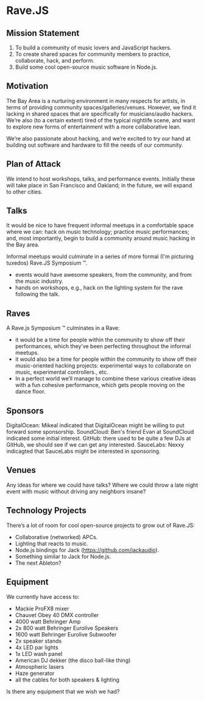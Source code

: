 # Rave.JS

## Mission Statement

1. To build a community of music lovers and JavaScript hackers.
2. To create shared spaces for community members to practice, collaborate, hack, and perform.
3. Build some cool open-source music software in Node.js.

## Motivation

The Bay Area is a nurturing environment in many respects for artists, in terms of providing community spaces/galleries/venues. However, we find it lacking in shared spaces that are specifically for musicians/audio hackers. We’re also (to a certain extent) tired of the typical nightlife scene, and want to explore new forms of entertainment with a more collaborative lean.

We’re also passionate about hacking, and we’re excited to try our hand at building out software and hardware to fill the needs of our community.

## Plan of Attack

We intend to host workshops, talks, and performance events. Initially these will take place in San Francisco and Oakland; in the future, we will expand to other cities.

## Talks

It would be nice to have frequent informal meetups in a comfortable space where we can: hack on music technology; practice music performances; and, most importantly, begin to build a community around music hacking in the Bay area.

Informal meetups would culminate in a series of more formal (I'm picturing tuxedos) Rave.JS Symposium :tm:.
 * events would have awesome speakers, from the community, and from the music industry.
 * hands on workshops, e.g., hack on the lighting system for the rave following the talk.

## Raves

A Rave.js Symposium :tm: culminates in a Rave:
 * it would be a time for people within the community to show off their performances, which they’ve been perfecting throughout the informal meetups.
 * it would also be a time for people within the community to show off their music-oriented hacking projects: experimental ways to collaborate on music, experimental controllers., etc.
 * In a perfect world we’ll manage to combine these various creative ideas with a fun cohesive performance, which gets people moving on the dance floor.


## Sponsors

DigitalOcean: Mikeal indicated that DigitalOcean might be willing to put forward some sponsorship.
SoundCloud: Ben's friend Evan at SoundCloud indicated some initial interest.
GitHub: there used to be quite a few DJs at GitHub, we should see if we can get any interested.
SauceLabs: Nexxy indicagted that SauceLabs might be interested in sponsoring.

## Venues

Any ideas for where we could have talks? Where we could throw a late night event with music without driving any neighbors insane?

## Technology Projects

There’s a lot of room for cool open-source projects to grow out of Rave.JS:

* Collaborative (networked) APCs.
* Lighting that reacts to music.
* Node.js bindings for Jack (https://github.com/jackaudio).
* Something similar to Jack for Node.js.
* The next Ableton?

## Equipment

We currently have access to:

* Mackie ProFX8 mixer
* Chauvet Obey 40 DMX controller
* 4000 watt Behringer Amp
* 2x 800 watt Behringer Eurolive Speakers
* 1600 watt Behringer Eurolive Subwoofer
* 2x speaker stands
* 4x LED par lights
* 1x LED wash panel
* American DJ dekker (the disco ball-like thing)
* Atmospheric lasers
* Haze generator
* all the cables for both speakers & lighting

Is there any equipment that we wish we had?
